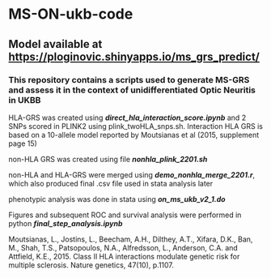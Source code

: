 # MS-ON-ukb-code
## Model available at https://ploginovic.shinyapps.io/ms_grs_predict/
### This repository contains a scripts used to generate MS-GRS and assess it in the context of unidifferentiated Optic Neuritis in UKBB

HLA-GRS was created using ***direct_hla_interaction_score.ipynb*** and 2 SNPs scored in PLINK2 using plink_twoHLA_snps.sh. Interaction HLA GRS is based on a 10-allele model reported by Moutsianas et al (2015, supplement page 15)

non-HLA GRS was created using file ***nonhla_plink_2201.sh***

non-HLA and HLA-GRS were merged using ***demo_nonhla_merge_2201.r***, which also produced final .csv file used in stata analysis later

phenotypic analysis was done in stata using ***on_ms_ukb_v2_1.do*** 

Figures and subsequent ROC and survival analysis were performed in python ***final_step_analysis.ipynb***

Moutsianas, L., Jostins, L., Beecham, A.H., Dilthey, A.T., Xifara, D.K., Ban, M., Shah, T.S., Patsopoulos, N.A., Alfredsson, L., Anderson, C.A. and Attfield, K.E., 2015. Class II HLA interactions modulate genetic risk for multiple sclerosis. Nature genetics, 47(10), p.1107.
